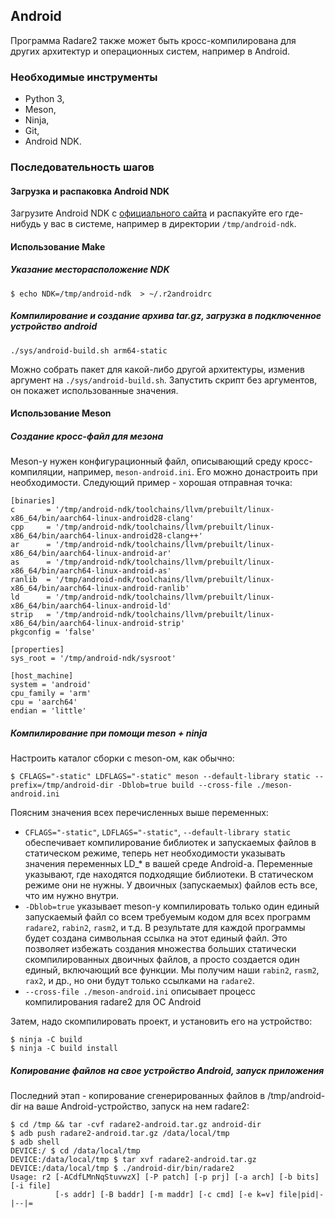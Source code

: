 ## Android

Программа Radare2 также может быть кросс-компилирована для других архитектур и операционных систем, например в Android.

### Необходимые инструменты

* Python 3,
* Meson,
* Ninja,
* Git,
* Android NDK.

### Последовательность шагов

#### Загрузка и распаковка Android NDK

Загрузите Android NDK с [официального сайта](https://developer.android.com/ndk) и распакуйте его где-нибудь у вас в системе, например в директории `/tmp/android-ndk`.

#### Использование Make

##### Указание месторасположение NDK

```
$ echo NDK=/tmp/android-ndk  > ~/.r2androidrc
```

##### Компилирование и создание архива tar.gz, загрузка в подключенное устройство android

```
./sys/android-build.sh arm64-static
```

Можно собрать пакет для какой-либо другой архитектуры, изменив аргумент на
`./sys/android-build.sh`. Запустить скрипт без аргументов, он покажет использованные значения.

#### Использование Meson

##### Создание кросс-файл для мезона

Meson-у нужен конфигурационный файл, описывающий среду кросс-компиляции, например, `meson-android.ini`.
Его можно донастроить при необходимости. Следующий пример - хорошая отправная точка:
```
[binaries]
c       = '/tmp/android-ndk/toolchains/llvm/prebuilt/linux-x86_64/bin/aarch64-linux-android28-clang'
cpp     = '/tmp/android-ndk/toolchains/llvm/prebuilt/linux-x86_64/bin/aarch64-linux-android28-clang++'
ar      = '/tmp/android-ndk/toolchains/llvm/prebuilt/linux-x86_64/bin/aarch64-linux-android-ar'
as      = '/tmp/android-ndk/toolchains/llvm/prebuilt/linux-x86_64/bin/aarch64-linux-android-as'
ranlib  = '/tmp/android-ndk/toolchains/llvm/prebuilt/linux-x86_64/bin/aarch64-linux-android-ranlib'
ld      = '/tmp/android-ndk/toolchains/llvm/prebuilt/linux-x86_64/bin/aarch64-linux-android-ld'
strip   = '/tmp/android-ndk/toolchains/llvm/prebuilt/linux-x86_64/bin/aarch64-linux-android-strip'
pkgconfig = 'false'

[properties]
sys_root = '/tmp/android-ndk/sysroot'

[host_machine]
system = 'android'
cpu_family = 'arm'
cpu = 'aarch64'
endian = 'little'
```

##### Компилирование при помощи meson + ninja

Настроить каталог сборки с meson-ом, как обычно:
```
$ CFLAGS="-static" LDFLAGS="-static" meson --default-library static --prefix=/tmp/android-dir -Dblob=true build --cross-file ./meson-android.ini
```

Поясним значения всех перечисленных выше переменных:
* `CFLAGS="-static"`, `LDFLAGS="-static"`, `--default-library static` обеспечивает
   компилирование библиотек и запускаемых файлов в статическом режиме, теперь нет необходимости указывать значения переменных LD_* в вашей среде Android-а. Переменные указывают, где находятся подходящие библиотеки. В статическом режиме они не нужны. У двоичных (запускаемых) файлов есть все, что им нужно внутри.
* `-Dblob=true` указывает meson-у компилировать только один единый запускаемый файл со всем требуемым кодом для всех программ `radare2`, `rabin2`, `rasm2`, и т.д. В результате для каждой программы будет создана символьная ссылка на этот единый файл. Это позволяет избежать создания множества больших статически скомпилированных двоичных файлов, а
    просто создается один единый, включающий все функции. Мы получим наши `rabin2`,
   `rasm2`, `rax2`, и др., но они будут только ссылками на `radare2`.
* `--cross-file ./meson-android.ini` описывает процесс компилирования radare2 для ОС Android

Затем, надо скомпилировать проект, и установить его на устройство:
```
$ ninja -C build
$ ninja -C build install
```

##### Копирование файлов на свое устройство Android, запуск приложения

Последний этап - копирование сгенерированных файлов в /tmp/android-dir на ваше Android-устройство, запуск на нем radare2:

```
$ cd /tmp && tar -cvf radare2-android.tar.gz android-dir
$ adb push radare2-android.tar.gz /data/local/tmp
$ adb shell
DEVICE:/ $ cd /data/local/tmp
DEVICE:/data/local/tmp $ tar xvf radare2-android.tar.gz
DEVICE:/data/local/tmp $ ./android-dir/bin/radare2
Usage: r2 [-ACdfLMnNqStuvwzX] [-P patch] [-p prj] [-a arch] [-b bits] [-i file]
          [-s addr] [-B baddr] [-m maddr] [-c cmd] [-e k=v] file|pid|-|--|=
```
